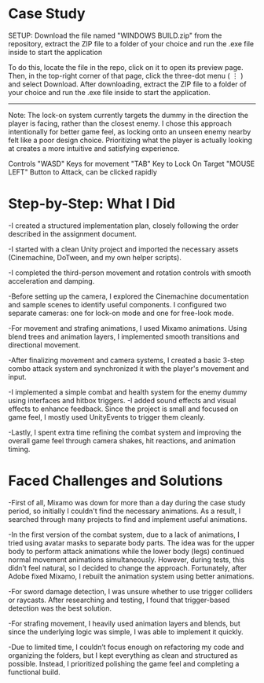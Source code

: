 # Case Study

SETUP: Download the file named "WINDOWS BUILD.zip" from the repository, extract the ZIP file to a folder of your choice and run the .exe file inside to start the application

To do this, locate the file in the repo, click on it to open its preview page. Then, in the top-right corner of that page, click the three-dot menu ( ⋮ ) and select Download. 
After downloading, extract the ZIP file to a folder of your choice and run the .exe file inside to start the application.

---------------------------------------------------------------------------------

Note: The lock-on system currently targets the dummy in the direction the player is facing, rather than the closest enemy. I chose this approach intentionally for better game feel, as locking onto an unseen enemy nearby felt like a poor design choice. Prioritizing what the player is actually looking at creates a more intuitive and satisfying experience.

Controls
"WASD" Keys for movement
"TAB" Key to Lock On Target
"MOUSE LEFT" Button to Attack, can be clicked rapidly

# Step-by-Step: What I Did

-I created a structured implementation plan, closely following the order described in the assignment document.

-I started with a clean Unity project and imported the necessary assets (Cinemachine, DoTween, and my own helper scripts).

-I completed the third-person movement and rotation controls with smooth acceleration and damping.

-Before setting up the camera, I explored the Cinemachine documentation and sample scenes to identify useful components. I configured two separate cameras: one for lock-on mode and one for free-look mode.

-For movement and strafing animations, I used Mixamo animations. Using blend trees and animation layers, I implemented smooth transitions and directional movement.

-After finalizing movement and camera systems, I created a basic 3-step combo attack system and synchronized it with the player's movement and input.

-I implemented a simple combat and health system for the enemy dummy using interfaces and hitbox triggers.
-I added sound effects and visual effects to enhance feedback. Since the project is small and focused on game feel, I mostly used UnityEvents to trigger them cleanly.

-Lastly, I spent extra time refining the combat system and improving the overall game feel through camera shakes, hit reactions, and animation timing.

# Faced Challenges and Solutions

-First of all, Mixamo was down for more than a day during the case study period, so initially I couldn't find the necessary animations. As a result, I searched through many projects to find and implement useful animations.

-In the first version of the combat system, due to a lack of animations, I tried using avatar masks to separate body parts. The idea was for the upper body to perform attack animations while the lower body (legs) continued normal movement animations simultaneously. However, during tests, this didn’t feel natural, so I decided to change the approach. Fortunately, after Adobe fixed Mixamo, I rebuilt the animation system using better animations.

-For sword damage detection, I was unsure whether to use trigger colliders or raycasts. After researching and testing, I found that trigger-based detection was the best solution.

-For strafing movement, I heavily used animation layers and blends, but since the underlying logic was simple, I was able to implement it quickly.

-Due to limited time, I couldn’t focus enough on refactoring my code and organizing the folders, but I kept everything as clean and structured as possible. Instead, I prioritized polishing the game feel and completing a functional build.

